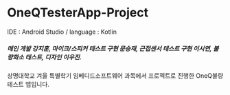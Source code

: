 # OneQTesterApp-Project
IDE : Android Studio / language :  Kotlin
##### 메인 개발 강지훈, 마이크/스피커 테스트 구현 문승재, 근접센서 테스트 구현 이시연, 불량화소 테스트, 디자인 이우진.
상명대학교 겨울 특별학기 임베디드소프트웨어 과목에서 프로젝트로 진행한 OneQ불량테스트 앱입니다.
